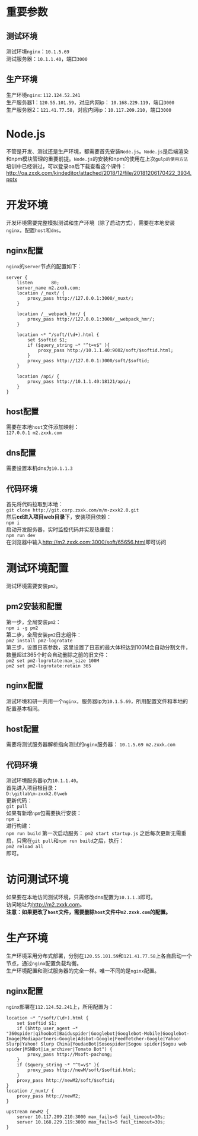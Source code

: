 # 重要参数
## 测试环境
测试环境`nginx`：`10.1.5.69`   
测试服务器：`10.1.1.40`，端口`3000`  
## 生产环境   
生产环境`nginx`: `112.124.52.241`  
生产服务器1：`120.55.101.59`，对应内网ip： `10.168.229.119`，端口`3000 `  
生产服务器2：`121.41.77.58`，对应内网ip：`10.117.209.210`，端口`3000`  
# Node.js
不管是开发、测试还是生产环境，都需要首先安装`Node.js`。`Node.js`是后端渲染和npm模块管理的重要前提。`Node.js`的安装和npm的使用在上次`gulp的使用方法`培训中已经讲过，可以登录oa后下载查看这个课件：<http://oa.zxxk.com/kindeditor/attached/2018/12/file/20181206170422_3934.pptx>

# 开发环境
开发环境需要完整模拟测试和生产环境（除了启动方式），需要在本地安装`nginx`，配置`host`和`dns`。
## nginx配置
`nginx`的`server`节点的配置如下：
```
server {
    listen       80;
    server_name m2.zxxk.com;
    location /_nuxt/ {
        proxy_pass http://127.0.0.1:3000/_nuxt/;
    }

    location /__webpack_hmr/ {
        proxy_pass http://127.0.0.1:3000/__webpack_hmr/;
    }

    location ~* ^/soft/(\d+).html {
        set $softid $1;
        if ($query_string ~* "^t=v$" ){
            proxy_pass http://10.1.1.40:9002/soft/$softid.html;
        }
        proxy_pass http://127.0.0.1:3000/soft/$softid;
    }

    location /api/ {
        proxy_pass http://10.1.1.40:18121/api/;
    }
}
```
## host配置
需要在本地`host`文件添加映射：  
`127.0.0.1 m2.zxxk.com`
## dns配置
需要设置本机dns为`10.1.1.3`  

## 代码环境
首先将代码拉取到本地：  
`git clone http://git.corp.zxxk.com/m/m-zxxk2.0.git`  
然后**cd进入项目web目录**下，安装项目依赖：  
`npm i`  
启动开发服务器，实时监控代码并实现热重载：  
`npm run dev`   
在浏览器中输入<http://m2.zxxk.com:3000/soft/65656.html>即可访问  

# 测试环境配置
测试环境需要安装`pm2`。
## pm2安装和配置
第一步，全局安装`pm2`：  
`npm i -g pm2`  
第二步，全局安装`pm2`日志组件：  
`pm2 install pm2-logrotate`  
第三步，设置日志参数，这里设置了日志的最大体积达到100M会自动分割文件，数量超过365个时会自动删除之前的旧文件：  
`pm2 set pm2-logrotate:max_size 100M`  
`pm2 set pm2-logrotate:retain 365`  

## nginx配置
测试环境和研一共用一个`nginx`，服务器ip为`10.1.5.69`，所用配置文件和本地的配置基本相同。

## host配置
需要将测试服务器解析指向测试的`nginx`服务器：
`10.1.5.69 m2.zxxk.com`

## 代码环境
测试环境服务器ip为`10.1.1.40`。  
首先进入项目根目录：  
`D:\gitlab\m-zxxk2.0\web`  
更新代码：  
`git pull`  
如果有新增`npm`包需要执行安装：  
`npm i`  
进行构建：  
`npm run build`
第一次启动服务：
`pm2 start startup.js`
之后每次更新无需重启，只需在`git pull`和`npm run build`之后，执行：  
`pm2 reload all`  
即可。  

# 访问测试环境
如果要在本地访问测试环境，只需修改dns配置为`10.1.1.3`即可。  
访问地址为<http://m2.zxxk.com>。  
**注意：如果更改了`host`文件，需要删除`host`文件中`m2.zxxk.com`的配置。**

# 生产环境
生产环境采用分布式部署，分别在`120.55.101.59`和`121.41.77.58`上各自启动一个节点，通过`nginx`配置负载均衡。  
生产环境配置和测试服务器的完全一样。唯一不同的是`nginx`配置。  
## nginx配置
`nginx`部署在`112.124.52.241`上，所用配置为：
```
location ~* ^/soft/(\d+).html {
    set $softid $1;
    if ($http_user_agent ~* "360spider|qihoobot|Baiduspider|Googlebot|Googlebot-Mobile|Googlebot-Image|Mediapartners-Google|Adsbot-Google|Feedfetcher-Google|Yahoo! Slurp|Yahoo! Slurp China|YoudaoBot|Sosospider|Sogou spider|Sogou web spider|MSNBot|ia_archiver|Tomato Bot") {
        proxy_pass http://Msoft-pachong;
    }
    if ($query_string ~* "^t=v$" ){
        proxy_pass http://newM/soft/$softid.html;
    }
    proxy_pass http://newM2/soft/$softid;
}
location /_nuxt/ {
    proxy_pass http://newM2;
}

upstream newM2 {
    server 10.117.209.210:3000 max_fails=5 fail_timeout=30s;
    server 10.168.229.119:3000 max_fails=5 fail_timeout=30s;
}
```
